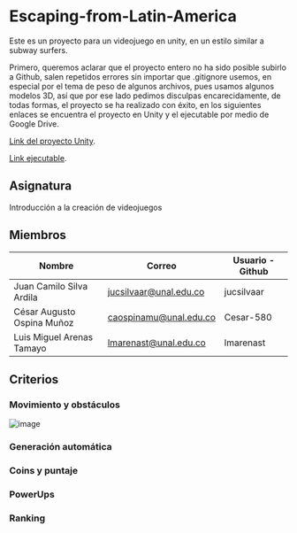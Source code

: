 # Escaping-from-Latin-America
Este es un proyecto para un videojuego en unity, en un estilo similar a subway surfers.

Primero, queremos aclarar que el proyecto entero no ha sido posible subirlo a Github, salen repetidos errores sin importar que .gitignore usemos, en especial por el tema de peso de algunos archivos, pues usamos algunos modelos 3D, así que por ese lado pedimos disculpas encarecidamente, de todas formas, el proyecto se ha realizado con éxito, en los siguientes enlaces se encuentra el proyecto en Unity y el ejecutable por medio de Google Drive.

[Link del proyecto Unity](https://drive.google.com/drive/folders/1ehQ3hKd0tMHPgQddr_PMgMjwgPihrd6E?usp=sharing).

[Link ejecutable](https://drive.google.com/drive/folders/1bozqcBwWdkf2RUDJmlfFkru91npupW7v?usp=sharing).

## Asignatura
Introducción a la creación de videojuegos

## Miembros

| Nombre | Correo | Usuario - Github |
| ------------- | ------------- | ------------- |
| Juan Camilo Silva Ardila |	jucsilvaar@unal.edu.co |	jucsilvaar |	
| César Augusto Ospina Muñoz |	caospinamu@unal.edu.co |	Cesar-580 |	
| Luis Miguel Arenas Tamayo |	lmarenast@unal.edu.co |	lmarenast |	

## Criterios

### Movimiento y obstáculos
![image](https://github.com/lmarenast/EscapingfromLatinAmerica/blob/master/README%20files/1.gif)
### Generación automática

### Coins y puntaje

### PowerUps

### Ranking